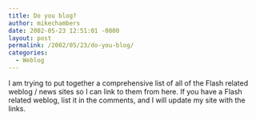 ```yaml
---
title: Do you blog?
author: mikechambers
date: 2002-05-23 12:51:01 -0800
layout: post
permalink: /2002/05/23/do-you-blog/
categories:
  - Weblog
---
```



I am trying to put together a comprehensive list of all of the Flash related weblog / news sites so I can link to them from here. If you have a Flash related weblog, list it in the comments, and I will update my site with the links.